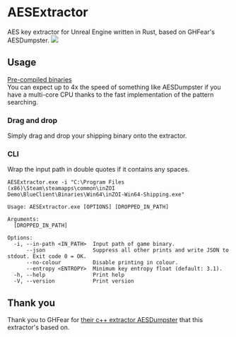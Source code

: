 # AESExtractor
AES key extractor for Unreal Engine written in Rust, based on GHFear's AESDumpster.
![](https://i.imgur.com/kUuAj7O.png)

## Usage
[Pre-compiled binaries](https://github.com/Sorrow446/AESExtractor/releases)    
You can expect up to 4x the speed of something like AESDumpster if you have a multi-core CPU thanks to the fast implementation of the pattern searching.

### Drag and drop
Simply drag and drop your shipping binary onto the extractor.

### CLI
Wrap the input path in double quotes if it contains any spaces.

`AESExtractor.exe -i "C:\Program Files (x86)\Steam\steamapps\common\inZOI Demo\BlueClient\Binaries\Win64\inZOI-Win64-Shipping.exe"`

```
Usage: AESExtractor.exe [OPTIONS] [DROPPED_IN_PATH]

Arguments:
  [DROPPED_IN_PATH]

Options:
  -i, --in-path <IN_PATH>  Input path of game binary.
      --json               Suppress all other prints and write JSON to stdout. Exit code 0 = OK.
      --no-colour          Disable printing in colour.
      --entropy <ENTROPY>  Minimum key entropy float (default: 3.1).
  -h, --help               Print help
  -V, --version            Print version
```

## Thank you
Thank you to GHFear for [their c++ extractor AESDumpster](https://github.com/GHFear/AESDumpster) that this extractor's based on.
